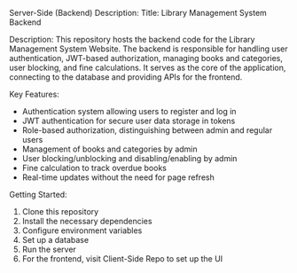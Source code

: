 Server-Side (Backend) Description:
Title: Library Management System Backend

Description:
This repository hosts the backend code for the Library Management System Website. 
The backend is responsible for handling user authentication, JWT-based authorization, managing books and categories, user blocking, and fine calculations. 
It serves as the core of the application, connecting to the database and providing APIs for the frontend.

Key Features:

- Authentication system allowing users to register and log in
- JWT authentication for secure user data storage in tokens
- Role-based authorization, distinguishing between admin and regular users
- Management of books and categories by admin
- User blocking/unblocking and disabling/enabling by admin
- Fine calculation to track overdue books
- Real-time updates without the need for page refresh
  
Getting Started:

1. Clone this repository
2. Install the necessary dependencies
3. Configure environment variables
4. Set up a database
5. Run the server
6. For the frontend, visit Client-Side Repo to set up the UI
